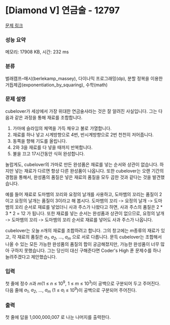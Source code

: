 # [Diamond V] 연금술 - 12797 

[문제 링크](https://www.acmicpc.net/problem/12797) 

### 성능 요약

메모리: 17908 KB, 시간: 232 ms

### 분류

벌래캠프–매시(berlekamp_massey), 다이나믹 프로그래밍(dp), 분할 정복을 이용한 거듭제곱(exponentiation_by_squaring), 수학(math)

### 문제 설명

<p>cubelover가 세상에서 가장 위대한 연금술사라는 것은 잘 알려진 사실입니다. 그는 다음과 같은 과정을 통해 재료를 조합합니다.</p>

<ol>
	<li>가마에 슬라임의 체액을 가득 채우고 불로 가열합니다.</li>
	<li>재료를 하나 넣고 시계방향으로 4번, 반시계방향으로 2번 천천히 저어줍니다.</li>
	<li>동쪽을 향해 기도를 올립니다.</li>
	<li>2와 3을 재료를 다 넣을 때까지 반복합니다.</li>
	<li>불을 끄고 17시간동안 식혀 완성합니다.</li>
</ol>

<p>놀랍게도, cubelover의 가마로 만든 완성품은 재료를 넣는 순서와 상관이 없습니다. 하지만 넣는 재료가 다르면 항상 다른 완성품이 나옵니다. 또한 cubelover는 오랜 기간의 경험을 통해서, 완성품의 품질은 넣은 재료의 품질을 모두 곱한 것과 같다는 것을 발견했습니다.</p>

<p>예를 들어 재료로 도마뱀의 꼬리와 요정의 날개를 사용하고, 도마뱀의 꼬리는 품질이 2이고 요정의 날개는 품질이 3이라고 해 봅시다. 도마뱀의 꼬리 -> 요정의 날개 -> 도마뱀의 꼬리 순서로 재료를 넣었더니 사과 주스가 나왔다고 하면, 사과 주스의 품질은 2 * 3 * 2 = 12 가 됩니다. 또한 재료를 넣는 순서는 완성품과 상관이 없으므로, 요정의 날개 -> 도마뱀의 꼬리 -> 도마뱀의 꼬리 순서로 재료를 넣어도 사과 주스가 나옵니다.</p>

<p>cubelover는 오늘 <em>n</em>개의 재료를 조합하려고 합니다. 그의 창고에는 <em>m</em>종류의 재료가 있고, 각 재료의 품질은 <em>a<sub>1</sub></em>, <em>a<sub>2</sub></em>, ..., <em>a<sub>m</sub></em> 으로 서로 다릅니다. 문득 cubelover는 조합해서 나올 수 있는 모든 가능한 완성품의 품질의 합이 궁금해졌지만, 가능한 완성품이 너무 많아 구하지 못했습니다. 그는 당신이 대신 구해준다면 Coder's High 푼 문제수를 하나 늘려주겠다고 제안했습니다.</p>

### 입력 

 <p>첫 줄에 정수 <em>n</em>과 <em>m</em>(1 ≤ <em>n</em> ≤ 10<sup>9</sup>, 1 ≤ <em>m</em> ≤ 10<sup>3</sup>)이 공백으로 구분되어 두고 주어진다. 다음 줄에 <em>a<sub>1</sub></em>, <em>a<sub>2</sub></em>, ..., <em>a<sub>m</sub></em> (1 ≤ <em>a<sub>i</sub></em> ≤ 10<sup>9</sup>)이 공백으로 구분되어 주어진다.</p>

### 출력 

 <p>첫 줄에 답을 1,000,000,007 로 나눈 나머지를 출력한다.</p>

